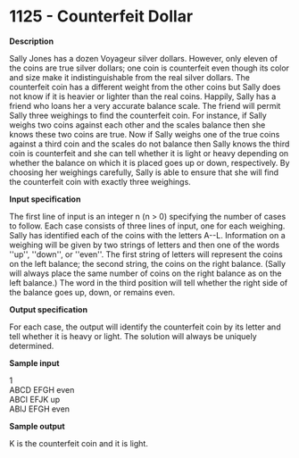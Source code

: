 # 1125 - Counterfeit Dollar

**Description**

Sally Jones has a dozen Voyageur silver dollars. However, only eleven of the coins are true silver dollars; one coin is counterfeit even though its color and size make it indistinguishable from the real silver dollars. The counterfeit coin has a different weight from the other coins but Sally does not know if it is heavier or lighter than the real coins. Happily, Sally has a friend who loans her a very accurate balance scale. The friend will permit Sally three weighings to find the counterfeit coin. For instance, if Sally weighs two coins against each other and the scales balance then she knows these two coins are true. Now if Sally weighs one of the true coins against a third coin and the scales do not balance then Sally knows the third coin is counterfeit and she can tell whether it is light or heavy depending on whether the balance on which it is placed goes up or down, respectively. By choosing her weighings carefully, Sally is able to ensure that she will find the counterfeit coin with exactly three weighings.

**Input specification**

The first line of input is an integer n (n > 0) specifying the number of cases to follow. Each case consists of three lines of input, one for each weighing. Sally has identified each of the coins with the letters A--L. Information on a weighing will be given by two strings of letters and then one of the words ''up'', ''down'', or ''even''. The first string of letters will represent the coins on the left balance; the second string, the coins on the right balance. (Sally will always place the same number of coins on the right balance as on the left balance.) The word in the third position will tell whether the right side of the balance goes up, down, or remains even.

**Output specification**

For each case, the output will identify the counterfeit coin by its letter and tell whether it is heavy or light. The solution will always be uniquely determined.

**Sample input**
<br/>

1<br/>
ABCD EFGH even<br/>
ABCI EFJK up<br/>
ABIJ EFGH even<br/>

**Sample output**
<br/>

K is the counterfeit coin and it is light.
